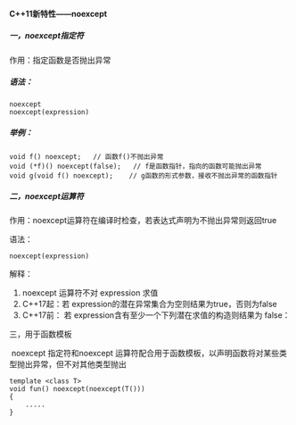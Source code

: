 #### C++11新特性——noexcept

##### 一，noexcept指定符

作用：指定函数是否抛出异常

##### 语法：

```
noexcept
noexcept(expression)
```

##### 举例：

```
void f() noexcept;   // 函数f()不抛出异常
void (*f)() noexcept(false);   // f是函数指针，指向的函数可能抛出异常
void g(void f() noexcept);    // g函数的形式参数，接收不抛出异常的函数指针
```



##### 二，noexcept运算符

作用：noexcept运算符在编译时检查，若表达式声明为不抛出异常则返回true

语法：

```
noexcept(expression)
```



解释：

1. noexcept 运算符不对 expression 求值
2. C++17起：若 expression的潜在异常集合为空则结果为true，否则为false
3. C++17前： 若 expression含有至少一个下列潜在求值的构造则结果为 false：



三，用于函数模板

​		noexcept 指定符和noexcept 运算符配合用于函数模板，以声明函数将对某些类型抛出异常，但不对其他类型抛出

```
template <class T>
void fun() noexcept(noexcept(T()))
{
    .....
}
```

